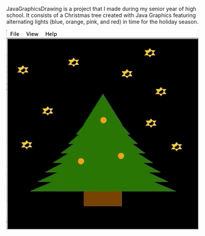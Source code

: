 
JavaGraphicsDrawing is a project that I made during my senior year of high school. It consists of a Christmas tree created
with Java Graphics featuring alternating lights (blue, orange, pink, and red) in time for the holiday season. 


![Christmas Tree](ChristmasTree.gif)
<br/><br/><br/>

